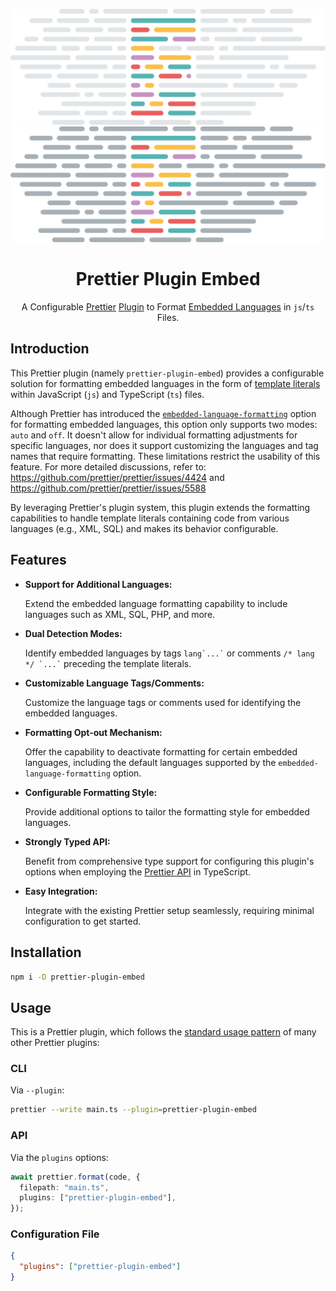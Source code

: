 <div align="center">

![prettier-plugin-embed-light](./public/prettier-plugin-embed-wide-light.svg#gh-light-mode-only)
![prettier-plugin-embed-dark](./public/prettier-plugin-embed-wide-dark.svg#gh-dark-mode-only)

# Prettier Plugin Embed

A Configurable [Prettier](https://prettier.io/) [Plugin](https://prettier.io/docs/en/plugins.html) to Format [Embedded Languages](https://prettier.io/docs/en/options.html#embedded-language-formatting) in `js`/`ts` Files.

</div>

## Introduction

This Prettier plugin (namely `prettier-plugin-embed`) provides a configurable solution for formatting embedded languages in the form of [template literals](https://developer.mozilla.org/docs/Web/JavaScript/Reference/Template_literals) within JavaScript (`js`) and TypeScript (`ts`) files.

Although Prettier has introduced the [`embedded-language-formatting`](https://prettier.io/docs/en/options.html#embedded-language-formatting) option for formatting embedded languages, this option only supports two modes: `auto` and `off`. It doesn't allow for individual formatting adjustments for specific languages, nor does it support customizing the languages and tag names that require formatting. These limitations restrict the usability of this feature. For more detailed discussions, refer to: https://github.com/prettier/prettier/issues/4424 and https://github.com/prettier/prettier/issues/5588

By leveraging Prettier's plugin system, this plugin extends the formatting capabilities to handle template literals containing code from various languages (e.g., XML, SQL) and makes its behavior configurable.

## Features

- **Support for Additional Languages:**

  Extend the embedded language formatting capability to include languages such as XML, SQL, PHP, and more.

- **Dual Detection Modes:**

  Identify embedded languages by tags `` lang`...` `` or comments `` /* lang */ `...` `` preceding the template literals.

- **Customizable Language Tags/Comments:**

  Customize the language tags or comments used for identifying the embedded languages.

- **Formatting Opt-out Mechanism:**

  Offer the capability to deactivate formatting for certain embedded languages, including the default languages supported by the `embedded-language-formatting` option.

- **Configurable Formatting Style:**

  Provide additional options to tailor the formatting style for embedded languages.

- **Strongly Typed API:**

  Benefit from comprehensive type support for configuring this plugin's options when employing the [Prettier API](https://prettier.io/docs/en/api) in TypeScript.

- **Easy Integration:**

  Integrate with the existing Prettier setup seamlessly, requiring minimal configuration to get started.

## Installation

```bash
npm i -D prettier-plugin-embed
```

## Usage

This is a Prettier plugin, which follows the [standard usage pattern](https://prettier.io/docs/en/plugins.html#using-plugins) of many other Prettier plugins:

### CLI

Via `--plugin`:

```bash
prettier --write main.ts --plugin=prettier-plugin-embed
```

### API

Via the `plugins` options:

```ts
await prettier.format(code, {
  filepath: "main.ts",
  plugins: ["prettier-plugin-embed"],
});
```

### Configuration File

```json
{
  "plugins": ["prettier-plugin-embed"]
}
```
